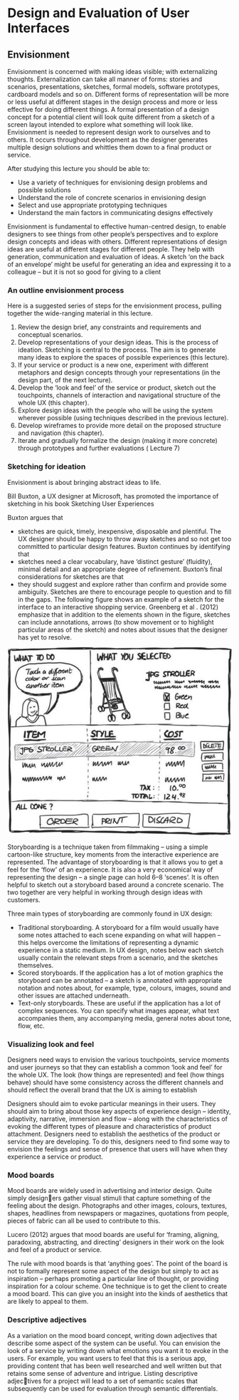 # Design and Evaluation of User Interfaces

## Envisionment

Envisionment is concerned with making ideas visible; with 
externalizing thoughts. Externalization can take all manner of forms: 
stories and scenarios, presentations, sketches, formal models, software 
prototypes, cardboard models and so on. Different forms of 
representation will be more or less useful at different stages in the 
design process and more or less effective for doing different things. A 
formal presentation of a design concept for a potential client will look 
quite different from a sketch of a screen layout intended to explore 
what something will look like. Envisionment is needed to represent 
design work to ourselves and to others. It occurs throughout 
development as the designer generates multiple design solutions and 
whittles them down to a final product or service.

After studying this lecture you should be able to:

* Use a variety of techniques for envisioning design problems and 
possible solutions
* Understand the role of concrete scenarios in envisioning design
* Select and use appropriate prototyping techniques
* Understand the main factors in communicating designs effectively

Envisionment is fundamental to effective human-centred design, to enable designers 
to see things from other people’s perspectives and to explore design concepts and ideas 
with others. Different representations of design ideas are useful at different stages for different people. They help with generation, communication and evaluation of ideas. A sketch ‘on the back of an envelope’ might be useful for generating an idea and expressing it to a colleague – but it is not so good for giving to a client

### An outline envisionment process

Here is a suggested series of steps for the envisionment process, pulling together the 
wide-ranging material in this lecture.

1. Review the design brief, any constraints and requirements and conceptual scenarios. 
2. Develop representations of your design ideas. This is the process of ideation. 
Sketching is central to the process. The aim is to generate many ideas to explore the 
spaces of possible experiences (this lecture). 
3. If your service or product is a new one, experiment with different metaphors and 
design concepts through your representations (in the design part, of the next lecture). 
4. Develop the ‘look and feel’ of the service or product, sketch out the touchpoints, 
channels of interaction and navigational structure of the whole UX (this chapter). 
5. Explore design ideas with the people who will be using the system wherever possible 
(using techniques described in the previous lecture). 
6. Develop wireframes to provide more detail on the proposed structure and navigation 
(this chapter). 
7. Iterate and gradually formalize the design (making it more concrete) through prototypes and further evaluations ( Lecture 7)

### Sketching for ideation

Envisionment is about bringing abstract ideas to life.

Bill Buxton, a UX designer at Microsoft, has promoted the importance of sketching in 
his book Sketching User Experiences

Buxton argues that

* sketches are quick, timely, inexpensive, disposable and plentiful. The UX designer should be happy to throw away sketches and so not get too committed to particular design features. 
Buxton continues by identifying that 
* sketches need a clear vocabulary, have ‘distinct gesture’ (fluidity), minimal detail and an appropriate degree of refinement. 
 Buxton’s final considerations for sketches are that 
* they should suggest and explore rather than confirm and provide some ambiguity. Sketches are there to encourage people to question and to fill in the gaps. The following figure shows an example of a sketch for the interface to an interactive shopping service. Greenberg et al . (2012) emphasize that in addition to the elements shown in the figure, sketches can include annotations, arrows 
(to show movement or to highlight particular areas of the sketch) and notes about issues 
that the designer has yet to resolve.

![Interface Sketch](imgs/DEB/InterfaceSketch.png)

Storyboarding is a technique taken from filmmaking – using a simple cartoon-like structure, key moments from the interactive experience are represented. The advantage of storyboarding is that it allows you to get a feel for the ‘flow’ of an experience. It is also a very economical way of representing the design – a single page can hold 6–8 ‘scenes’. It is often helpful to sketch out a storyboard based around a concrete scenario. The two together are very helpful in working through design ideas with customers. 

Three main types of storyboarding are commonly found in UX design:
* Traditional storyboarding. A storyboard for a film would usually have some notes 
attached to each scene expanding on what will happen – this helps overcome the 
limitations of representing a dynamic experience in a static medium. In UX design, 
notes below each sketch usually contain the relevant steps from a scenario, and the 
sketches themselves. 
* Scored storyboards. If the application has a lot of motion graphics the storyboard can 
be annotated – a sketch is annotated with appropriate notation and notes about, for 
example, type, colours, images, sound and other issues are attached underneath. 
* Text-only storyboards. These are useful if the application has a lot of complex 
sequences. You can specify what images appear, what text accompanies them, any 
accompanying media, general notes about tone, flow, etc.


### Visualizing look and feel

Designers need ways to envision the various touchpoints, service moments and user journeys so that they can establish a common ‘look and feel’ for the whole UX. The look (how things are represented) and feel (how things behave) should have some consistency across the different channels and should reflect the overall brand that the UX is aiming to establish

Designers should aim to evoke particular meanings in their users. They should aim to bring about those key aspects of experience design – identity, adaptivity, narrative, immersion and flow – along with the characteristics of evoking the different 
types of pleasure and characteristics of product attachment. Designers need to establish the aesthetics of the product or service they are developing. To do this, designers need to find some way to envision the feelings and sense of 
presence that users will have when they experience a service or product.

### Mood boards


Mood boards are widely used in advertising and interior design. Quite simply designers gather visual stimuli that capture something of the feeling about the design. Photographs and other images, colours, textures, shapes, headlines from newspapers or magazines, quotations from people, pieces of fabric can all be used to contribute to this.

Lucero (2012) argues that mood boards are useful for ‘framing, aligning, paradoxing, abstracting, and directing’ designers in their work on the look and feel of a product or service. 

The rule with mood boards is that ‘anything goes’. The point of the board is not to 
formally represent some aspect of the design but simply to act as inspiration – perhaps 
promoting a particular line of thought, or providing inspiration for a colour scheme. 
One technique is to get the client to create a mood board. This can give you an insight 
into the kinds of aesthetics that are likely to appeal to them.


### Descriptive adjectives


As a variation on the mood board concept, writing down adjectives that describe some aspect of the system can be useful. You can envision the look of a service by writing down what emotions you want it to evoke in the users. For example, you want users to feel that this is a serious app, providing content that has been well researched and well written but that retains some sense of adventure and intrigue. Listing descriptive adjectives for a project will lead to a set of semantic scales that subsequently can be used for evaluation through semantic differentials.